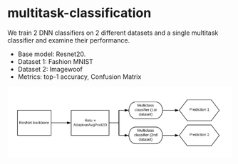 # multitask-classification

We train 2 DNN classifiers on 2 different datasets and a single multitask classifier and examine their performance.

* Base model: Resnet20.
* Dataset 1: Fashion MNIST
* Dataset 2: Imagewoof
* Metrics: top-1 accuracy, Confusion Matrix

![](multitask_model.png "Multitask model")
